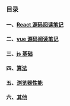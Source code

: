 ### 目录

#### 一、[React 源码阅读笔记](./reactNote)

#### 二、[vue 源码阅读笔记](https://vuelearn.eather.cn/)

#### 三、[js 基础](./js基础)

#### 四、[算法](./算法)

#### 五、[浏览器性能](./浏览器性能)

#### 六、[其他](./others)
